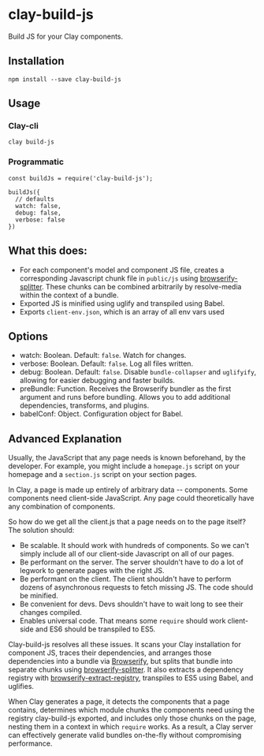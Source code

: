 # clay-build-js

Build JS for your Clay components.

## Installation

```
npm install --save clay-build-js
```


## Usage

### Clay-cli

```
clay build-js
```

### Programmatic

```
const buildJs = require('clay-build-js');

buildJs({
  // defaults
  watch: false,
  debug: false,
  verbose: false
})
```

## What this does:

* For each component's model and component JS file, creates a corresponding Javascript chunk file in `public/js` using [browserify-splitter](https://www.npmjs.com/package/browserify-splitter). These chunks can be combined arbitrarily by resolve-media within the context of a bundle.
* Exported JS is minified using uglify and transpiled using Babel.
* Exports `client-env.json`, which is an array of all env vars used

## Options

* watch: Boolean. Default: `false`. Watch for changes.
* verbose: Boolean. Default: `false`. Log all files written.
* debug: Boolean. Default: `false`. Disable `bundle-collapser` and `uglifyify`, allowing for easier debugging and faster builds.
* preBundle: Function. Receives the Browserify bundler as the first argument and runs before bundling. Allows you to add additional dependencies, transforms, and plugins.
* babelConf: Object. Configuration object for Babel.

## Advanced Explanation

Usually, the JavaScript that any page needs is known beforehand, by the developer. For example, you might include a `homepage.js` script on your homepage and a `section.js` script on your section pages.

In Clay, a page is made up entirely of arbitrary data -- components. Some components need client-side  JavaScript. Any page could theoretically have any combination of components.

So how do we get all the client.js that a page needs on to the page itself? The solution should:

* Be scalable. It should work with hundreds of components. So we can't simply include all of our client-side Javascript on all of our pages.
* Be performant on the server. The server shouldn't have to do a lot of legwork to generate pages with the right JS.
* Be performant on the client. The client shouldn't have to perform dozens of asynchronous requests to fetch missing JS. The code should be minified.
* Be convenient for devs. Devs shouldn't have to wait long to see their changes compiled.
* Enables universal code. That means some `require` should work client-side and ES6 should be transpiled to ES5.

Clay-build-js resolves all these issues. It scans your Clay installation for component JS, traces their dependencies, and arranges those dependencies into a bundle via [Browserify](http://browserify.org/), but splits that bundle into separate chunks using [browserify-splitter](https://www.npmjs.com/package/browserify-splitter). It also extracts a dependency registry with [browserify-extract-registry](https://www.npmjs.com/package/browserify-extract-registry), transpiles to ES5 using Babel, and uglifies.

When Clay generates a page, it detects the components that a page contains, determines which module chunks the components need using the registry clay-build-js exported, and includes only those chunks on the page, nesting them in a context in which `require` works. As a result, a Clay server can effectively generate valid bundles on-the-fly without compromising performance.



